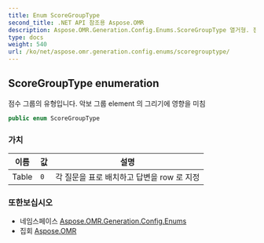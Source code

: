 ```yaml
---
title: Enum ScoreGroupType
second_title: .NET API 참조용 Aspose.OMR
description: Aspose.OMR.Generation.Config.Enums.ScoreGroupType 열거형. 점수 그룹의 유형입니다. 악보 그룹 element 의 그리기에 영향을 미침
type: docs
weight: 540
url: /ko/net/aspose.omr.generation.config.enums/scoregrouptype/
---
```

## ScoreGroupType enumeration

점수 그룹의 유형입니다. 악보 그룹 element 의 그리기에 영향을 미침

```csharp
public enum ScoreGroupType
```

### 가치

| 이름 | 값 | 설명 |
| --- | --- | --- |
| Table | `0` | 각 질문을 표로 배치하고 답변을 row 로 지정 |

### 또한보십시오

* 네임스페이스 [Aspose.OMR.Generation.Config.Enums](../../aspose.omr.generation.config.enums/)
* 집회 [Aspose.OMR](../../)


